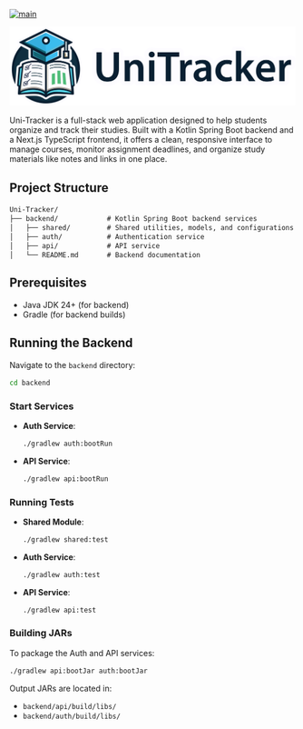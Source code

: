 [![main](https://github.com/coreyyy34/uni-tracker.nz/actions/workflows/ci.yml/badge.svg?branch=main)](https://github.com/coreyyy34/uni-tracker.nz/actions/workflows/ci.yml)

![test](frontend/public/logo-long.svg)

Uni-Tracker is a full-stack web application designed to help students organize and track their studies. Built with a Kotlin Spring Boot backend and a Next.js TypeScript frontend, it offers a clean, responsive interface to manage courses, monitor assignment deadlines, and organize study materials like notes and links in one place.

## Project Structure

```
Uni-Tracker/
├── backend/            # Kotlin Spring Boot backend services
│   ├── shared/         # Shared utilities, models, and configurations
│   ├── auth/           # Authentication service
│   ├── api/            # API service
│   └── README.md       # Backend documentation
```

## Prerequisites

- Java JDK 24+ (for backend)
- Gradle (for backend builds)

## Running the Backend

Navigate to the `backend` directory:

```bash
cd backend
```

### Start Services

- **Auth Service**:
  ```bash
  ./gradlew auth:bootRun
  ```

- **API Service**:
  ```bash
  ./gradlew api:bootRun
  ```

### Running Tests

- **Shared Module**:
  ```bash
  ./gradlew shared:test
  ```

- **Auth Service**:
  ```bash
  ./gradlew auth:test
  ```

- **API Service**:
  ```bash
  ./gradlew api:test
  ```

### Building JARs

To package the Auth and API services:

```bash
./gradlew api:bootJar auth:bootJar
```

Output JARs are located in:
- `backend/api/build/libs/`
- `backend/auth/build/libs/`
